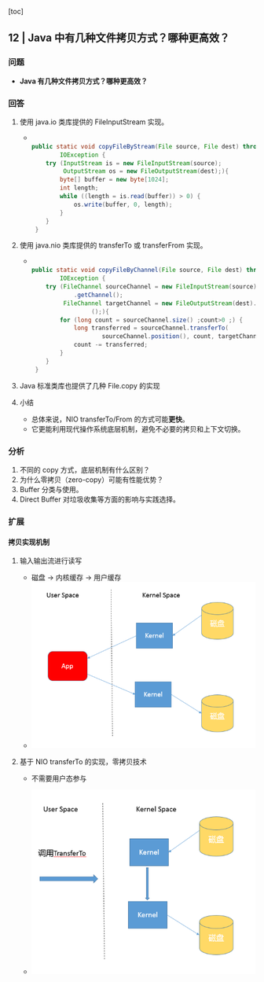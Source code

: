 [toc]

## 12 | Java 中有几种文件拷贝方式？哪种更高效？

### 问题

-   **Java 有几种文件拷贝方式？哪种更高效？**

### 回答

1.  使用 java.io 类库提供的 FileInputStream 实现。

    -   ```java
        
        public static void copyFileByStream(File source, File dest) throws
                IOException {
            try (InputStream is = new FileInputStream(source);
                 OutputStream os = new FileOutputStream(dest);){
                byte[] buffer = new byte[1024];
                int length;
                while ((length = is.read(buffer)) > 0) {
                    os.write(buffer, 0, length);
                }
            }
         }
        
        ```

2.  使用 java.nio 类库提供的 transferTo 或 transferFrom 实现。

    -   ```java
        
        public static void copyFileByChannel(File source, File dest) throws
                IOException {
            try (FileChannel sourceChannel = new FileInputStream(source)
                    .getChannel();
                 FileChannel targetChannel = new FileOutputStream(dest).getChannel
                         ();){
                for (long count = sourceChannel.size() ;count>0 ;) {
                    long transferred = sourceChannel.transferTo(
                            sourceChannel.position(), count, targetChannel);            sourceChannel.position(sourceChannel.position() + transferred);
                    count -= transferred;
                }
            }
         }
        
        ```

3.  Java 标准类库也提供了几种 File.copy 的实现

4.  小结
    -   总体来说，NIO transferTo/From 的方式可能**更快**。
    -   它更能利用现代操作系统底层机制，避免不必要的拷贝和上下文切换。

### 分析

1.  不同的 copy 方式，底层机制有什么区别？
2.  为什么零拷贝（zero-copy）可能有性能优势？
3.  Buffer 分类与使用。
4.  Direct Buffer 对垃圾收集等方面的影响与实践选择。

### 扩展

#### 拷贝实现机制

1.  输入输出流进行读写

    -   磁盘 -> 内核缓存 -> 用户缓存
    -   ![img](imgs/6d2368424431f1b0d2b935386324b585.png)

2.  基于 NIO transferTo 的实现，零拷贝技术

    -   不需要用户态参与

    -   ![img](imgs/b0c8226992bb97adda5ad84fe25372ea.png)
